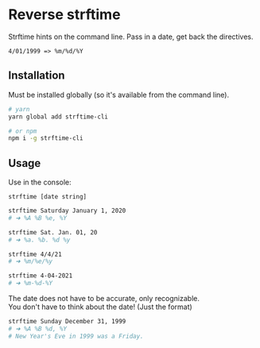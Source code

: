 # Reverse strftime

Strftime hints on the command line. Pass in a date, get back the directives.

`4/01/1999 => %m/%d/%Y`

## Installation

Must be installed globally (so it's available from the command line).

```bash
# yarn
yarn global add strftime-cli

# or npm
npm i -g strftime-cli
```

## Usage

Use in the console:

`strftime [date string] `

```bash
strftime Saturday January 1, 2020
# ➜ %A %B %e, %Y

strftime Sat. Jan. 01, 20
# ➜ %a. %b. %d %y

strftime 4/4/21
# ➜ %m/%e/%y

strftime 4-04-2021
# ➜ %m-%d-%Y
```

The date does not have to be accurate, only recognizable.  
You don't have to think about the date! (Just the format)

```bash
strftime Sunday December 31, 1999
# ➜ %A %B %d, %Y
# New Year's Eve in 1999 was a Friday.
```
